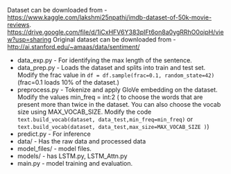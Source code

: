 Dataset can be downloaded from - 
https://www.kaggle.com/lakshmi25npathi/imdb-dataset-of-50k-movie-reviews. 
https://drive.google.com/file/d/1iCxHFV6Y383pIFt6on8a0ygRRhO0oipH/view?usp=sharing
Original dataset can be downloaded from - http://ai.stanford.edu/~amaas/data/sentiment/


* data_exp.py - For identifying the max length of the sentence.
* data_prep.py - Loads the dataset and splits into train and test set.
    Modify the frac value in `df = df.sample(frac=0.1, random_state=42)` (frac=0.1 loads 10% of the dataset.)
* preprocess.py - Tokenize and apply GloVe embedding on the dataset.
    Modify the values min_freq = int:2 ( to choose the words that are present more than twice in the dataset. You can also choose the vocab size using MAX_VOCAB_SIZE. Modify the code `text.build_vocab(dataset, data_test,min_freq=min_freq)` or `text.build_vocab(dataset, data_test,max_size=MAX_VOCAB_SIZE )`)
* predict.py - For inference 
* data/ - Has the raw data and processed data
* model_files/ - model files.
* models/ - has LSTM.py, LSTM_Attn.py
* main.py - model training and evaluation.

